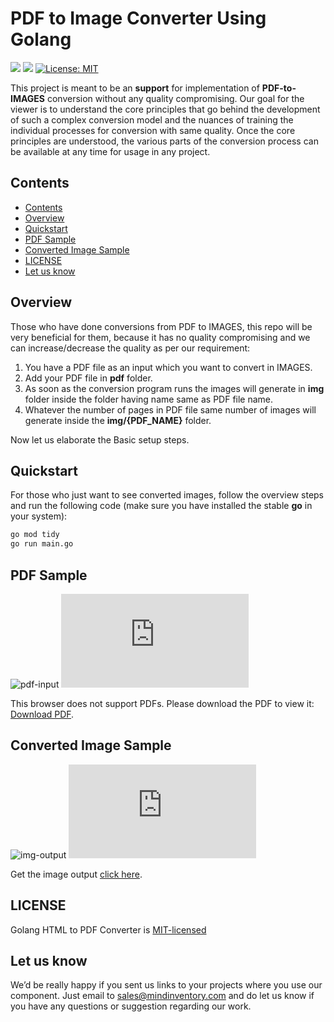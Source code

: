 # PDF to Image Converter Using Golang

<a href="https://pkg.go.dev/github.com/gen2brain/go-fitz" style="pointer-events: none;" target="_blank"><img src="https://img.shields.io/badge/go-documentation-blue.svg"></a>
<a href="https://goreportcard.com/report/github.com/Mindinventory/Golang-PDF-to-Image-Converter" style="pointer-events: none;" target="_blank"><img src="https://goreportcard.com/badge/github.com/Mindinventory/Golang-PDF-to-Image-Converter"></a>
[![License: MIT](https://img.shields.io/badge/License-MIT-yellow.svg)](https://github.com/mindinventory/Golang-PDF-to-Image-Converter/blob/master/LICENSE)

This project is meant to be an **support** for implementation of **PDF-to-IMAGES** conversion without any quality compromising. Our goal for the viewer is to understand the core principles that go behind the development of such a complex conversion model and the nuances of training the individual processes for conversion with same quality. Once the core principles are understood, the various parts of the conversion process can be available at any time for usage in any project.


## Contents
- [Contents](#contents)
- [Overview](#overview)
- [Quickstart](#quickstart)
- [PDF Sample](#pdf-sample)
- [Converted Image Sample](#converted-image-sample)
- [LICENSE](#license)
- [Let us know](#let-us-know)

## Overview

Those who have done conversions from PDF to IMAGES, this repo will be very beneficial for them, because it has no quality compromising and we can increase/decrease the quality as per our requirement:

1. You have a PDF file as an input which you want to convert in IMAGES.
2. Add your PDF file in **pdf** folder.
3. As soon as the conversion program runs the images will generate in **img** folder inside the folder having name same as PDF file name.
4. Whatever the number of pages in PDF file same number of images will generate inside the **img/{PDF_NAME}** folder.

Now let us elaborate the Basic setup steps.

## Quickstart

For those who just want to see converted images, follow the overview steps and run the following code (make sure you have installed the stable **go** in your system):

```bash
go mod tidy
go run main.go
```

## PDF Sample
<img src="https://i.ibb.co/Z63MTQk/pdf-to-img-Input.jpg" alt="pdf-input">
<object data="https://github.com/Mindinventory/golang-pdf-to-Image-converter/raw/main/pdf/sample.pdf" type="application/pdf" width="700px" height="700px">
    <embed src="https://github.com/Mindinventory/golang-pdf-to-Image-converter/raw/main/pdf/sample.pdf">
        <p>This browser does not support PDFs. Please download the PDF to view it: <a href="https://github.com/Mindinventory/golang-pdf-to-Image-converter/raw/main/pdf/sample.pdf">Download PDF</a>.</p>
    </embed>
</object>

## Converted Image Sample
<img src="https://i.ibb.co/WVbvn9n/pdf-to-img-output.jpg" alt="img-output">
<object data="https://github.com/Mindinventory/golang-pdf-to-Image-converter/raw/main/pdf/sample.pdf" type="application/pdf" width="700px" height="700px">
    <embed src="https://github.com/Mindinventory/golang-pdf-to-Image-converter/raw/main/pdf/sample.pdf">
        <p>Get the image output <a href="https://github.com/Mindinventory/golang-pdf-to-Image-converter/raw/main/img/sample/">click here</a>.</p>
    </embed>
</object>

## LICENSE

Golang HTML to PDF Converter is [MIT-licensed](https://github.com/mindinventory/golang-pdf-to-Image-converter/blob/main/LICENSE)

## Let us know
We’d be really happy if you sent us links to your projects where you use our component. Just email to sales@mindinventory.com and do let us know if you have any questions or suggestion regarding our work.
